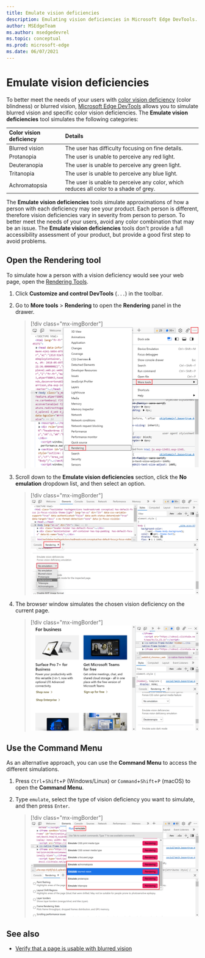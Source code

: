 ```yaml
---
title: Emulate vision deficiencies
description: Emulating vision deficiencies in Microsoft Edge DevTools.
author: MSEdgeTeam
ms.author: msedgedevrel
ms.topic: conceptual
ms.prod: microsoft-edge
ms.date: 06/07/2021
---
```

# Emulate vision deficiencies

To better meet the needs of your users with [color vision deficiency](https://www.colourblindawareness.org) (color blindness) or blurred vision, [Microsoft Edge DevTools](../index.md) allows you to simulate blurred vision and specific color vision deficiencies.  The **Emulate vision deficiencies** tool simulates the following categories:

| Color vision deficiency | Details |
|:--- |:--- |
| Blurred vision | The user has difficulty focusing on fine details. |
| Protanopia | The user is unable to perceive any red light. |
| Deuteranopia | The user is unable to perceive any green light. |
| Tritanopia | The user is unable to perceive any blue light. |
| Achromatopsia | The user is unable to perceive any color, which reduces all color to a shade of grey. |

The **Emulate vision deficiencies** tools simulate approximations of how a person with each deficiency may see your product.  Each person is different, therefore vision deficiencies vary in severity from person to person.  To better meet the needs of your users, avoid any color combination that may be an issue.  The **Emulate vision deficiencies** tools don't provide a full accessibility assessment of your product, but provide a good first step to avoid problems.


<!-- ====================================================================== -->
## Open the Rendering tool

To simulate how a person with a vision deficiency would see your web page, open the [Rendering Tools](../rendering-tools/index.md).

1. Click **Customize and control DevTools** (`...`) in the toolbar.

1. Go to **More tools** > **Rendering** to open the **Rendering** panel in the drawer.

   > [!div class="mx-imgBorder"]
   > ![Opening the Rendering panel from the More tools menu.](../media/getting-to-the-rendering-tools.msft.png)

1. Scroll down to the **Emulate vision deficiencies** section, click the **No emulation** dropdown list, and then select an option.

   > [!div class="mx-imgBorder"]
   > ![The Emulate vision deficiencies section in the Rendering panel.](../media/accessibility-emulate-vision-menu-options.msft.png)

1. The browser window simulates the chosen vision deficiency on the current page.

   > [!div class="mx-imgBorder"]
   > ![The browser window, with modified colors in the web page to simulate the selected color vision deficiency.](../media/accessibility-blurred-vision-emulation.msft.png)


<!-- ====================================================================== -->
## Use the Command Menu

As an alternative approach, you can use the **Command Menu** to access the different simulations.

1. Press `Ctrl`+`Shift`+`P` (Windows/Linux) or `Command`+`Shift`+`P` (macOS) to open the **Command Menu**.

1. Type `emulate`, select the type of vision deficiency you want to simulate, and then press `Enter`.

   > [!div class="mx-imgBorder"]
   > ![The command menu showing the different types of vision deficiencies.](../media/accessibility-emulation-command-menu-results.msft.png)


<!-- ====================================================================== -->
## See also

*  [Verify that a page is usable with blurred vision](test-blurred-vision.md)
